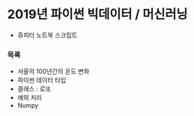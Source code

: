 # 2019년 파이썬 빅데이터 / 머신러닝
* 쥬피터 노트북 스크립트
### 목록
- 서울의 100년간의 온도 변화
- 파이썬 데이터 타입
- 클래스 : 로또
- 예외 처리
- Numpy
